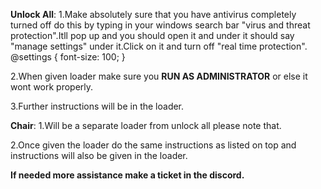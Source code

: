 

**Unlock All**:
1.Make absolutely sure that you have antivirus completely turned off do this by typing in your windows search bar "virus and threat protection".Itll pop up and you should open it and under it should say "manage settings" under it.Click on it and turn off "real time protection".
@settings { 
  font-size: 100;
}


2.When given loader make sure you **RUN AS ADMINISTRATOR** or else it wont work properly.


3.Further instructions will be in the loader.





**Chair**:
1.Will be a separate loader from unlock all please note that.


2.Once given the loader do the same instructions as listed on top and instructions will also be given in the loader.




**If needed more assistance make a ticket in the discord.**
